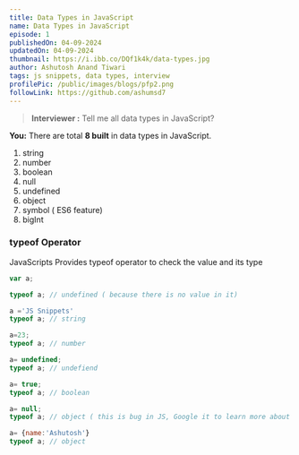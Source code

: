 ```yaml
---
title: Data Types in JavaScript
name: Data Types in JavaScript
episode: 1
publishedOn: 04-09-2024
updatedOn: 04-09-2024
thumbnail: https://i.ibb.co/DQf1k4k/data-types.jpg
author: Ashutosh Anand Tiwari
tags: js snippets, data types, interview
profilePic: /public/images/blogs/pfp2.png
followLink: https://github.com/ashumsd7
---
```

> **Interviewer :** Tell me all data types in JavaScript?

**You:** There are total **8 built** in data types in JavaScript.

1. string
2. number
3. boolean
4. null
5. undefined
6. object
7. symbol ( ES6 feature)
8. bigInt 

### typeof Operator

JavaScripts Provides typeof operator to check the value and its type

```jsx
var a;

typeof a; // undefined ( because there is no value in it)

a ='JS Snippets'
typeof a; // string

a=23;
typeof a; // number

a= undefined;
typeof a; // undefiend

a= true;
typeof a; // boolean

a= null;
typeof a; // object ( this is bug in JS, Google it to learn more about it)

a= {name:'Ashutosh'}
typeof a; // object
```
